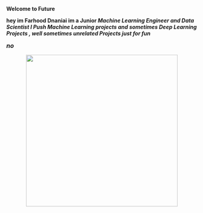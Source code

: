 
<b> Welcome to Future <b>
  
  hey im Farhood Dnaniai im a Junior <em> Machine Learning Engineer <em> and <em> Data Scientist <em>
  I Push <em> Machine Learning projects <em> and sometimes <em> Deep Learning Projects <em> , well sometimes unrelated Projects just for fun



<font size="3"> no  </font> 




<div id="header" align="center">
  <img src="https://img.etimg.com/thumb/msid-80218989,width-1200,height-900,imgsize-820943,resizemode-8,quality-100/prime/technology-and-startups/five-ways-to-make-ai-a-greater-force-for-good-despite-big-techs-excessive-control-over-its-future.jpg" width="400"/>
</div>

